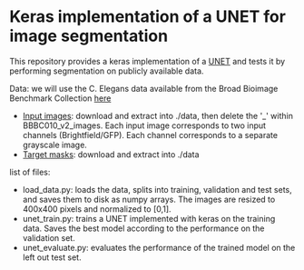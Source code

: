 
# Keras implementation of a UNET for image segmentation

This repository provides a keras implementation of a [UNET](https://arxiv.org/abs/1505.04597) and tests it by performing segmentation on publicly available data.


Data: we will use the C. Elegans data available from the Broad Bioimage Benchmark Collection [here](http://localhost:8888/tree/Documents/PhD/Py_files/github_repos/keras_UNET_segmentation)

- [Input images](https://data.broadinstitute.org/bbbc/BBBC010/BBBC010_v2_images.zip): download and extract into ./data, then delete the '\_' within BBBC010_v2_images. Each input image corresponds to two input channels (Brightfield/GFP). Each channel corresponds to a separate grayscale image.
- [Target masks](https://data.broadinstitute.org/bbbc/BBBC010/BBBC010_v1_foreground.zip): download and extract into ./data


list of files:
- load_data.py: loads the data, splits into training, validation and test sets, and saves them to disk as numpy arrays. The images are resized to 400x400 pixels and normalized to [0,1].
- unet_train.py: trains a UNET implemented with keras on the training data. Saves the best model according to the performance on the validation set.
- unet_evaluate.py: evaluates the performance of the trained model on the left out test set.

